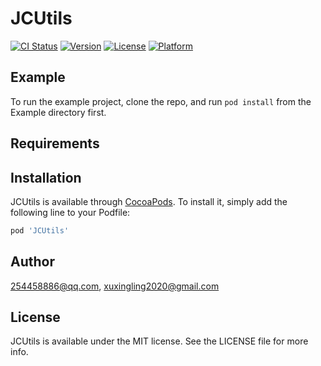 # JCUtils

[![CI Status](https://img.shields.io/travis/254458886@qq.com/JCUtils.svg?style=flat)](https://travis-ci.org/254458886@qq.com/JCUtils)
[![Version](https://img.shields.io/cocoapods/v/JCUtils.svg?style=flat)](https://cocoapods.org/pods/JCUtils)
[![License](https://img.shields.io/cocoapods/l/JCUtils.svg?style=flat)](https://cocoapods.org/pods/JCUtils)
[![Platform](https://img.shields.io/cocoapods/p/JCUtils.svg?style=flat)](https://cocoapods.org/pods/JCUtils)

## Example

To run the example project, clone the repo, and run `pod install` from the Example directory first.

## Requirements

## Installation

JCUtils is available through [CocoaPods](https://cocoapods.org). To install
it, simply add the following line to your Podfile:

```ruby
pod 'JCUtils'
```

## Author

254458886@qq.com, xuxingling2020@gmail.com

## License

JCUtils is available under the MIT license. See the LICENSE file for more info.
